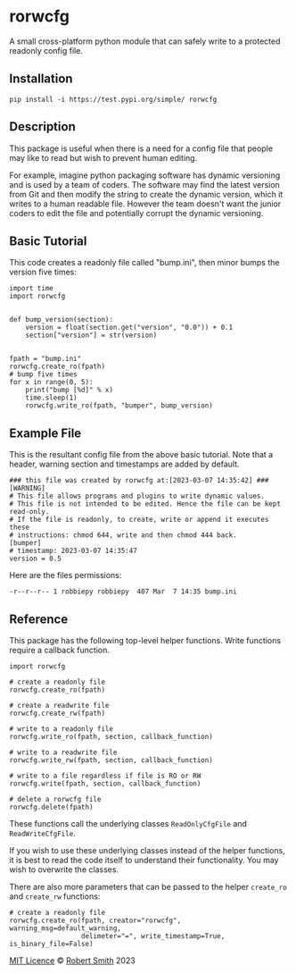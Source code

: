 # rorwcfg

A small cross-platform python module that can safely write to a protected readonly config file.


## Installation

``` pip install -i https://test.pypi.org/simple/ rorwcfg ```


## Description

This package is useful when there is a need for a config file that people may like to read but wish to prevent human editing. 

For example, imagine python packaging software has dynamic versioning and is used by a team of coders. The software may find the latest version from Git and then modify the string to create the dynamic version, which it writes to a human readable file. However the team doesn't want the junior coders to edit the file and potentially corrupt the dynamic versioning.


## Basic Tutorial

This code creates a readonly file called "bump.ini", then minor bumps the version five times:

```
import time
import rorwcfg


def bump_version(section):
    version = float(section.get("version", "0.0")) + 0.1
    section["version"] = str(version)


fpath = "bump.ini"
rorwcfg.create_ro(fpath)
# bump five times
for x in range(0, 5):
    print("bump [%d]" % x)
    time.sleep(1)
    rorwcfg.write_ro(fpath, "bumper", bump_version)
```


## Example File

This is the resultant config file from the above basic tutorial. Note that a header, warning section and timestamps are added by default.

```
### this file was created by rorwcfg at:[2023-03-07 14:35:42] ###
[WARNING]
# This file allows programs and plugins to write dynamic values.
# This file is not intended to be edited. Hence the file can be kept read-only.
# If the file is readonly, to create, write or append it executes these
# instructions: chmod 644, write and then chmod 444 back.
[bumper]
# timestamp: 2023-03-07 14:35:47
version = 0.5
```
Here are the files permissions:
```
-r--r--r-- 1 robbiepy robbiepy  407 Mar  7 14:35 bump.ini
```

## Reference

This package has the following top-level helper functions. Write functions require a callback function.

```
import rorwcfg

# create a readonly file
rorwcfg.create_ro(fpath)

# create a readwrite file
rorwcfg.create_rw(fpath)

# write to a readonly file
rorwcfg.write_ro(fpath, section, callback_function)

# write to a readwrite file
rorwcfg.write_rw(fpath, section, callback_function)

# write to a file regardless if file is RO or RW
rorwcfg.write(fpath, section, callback_function)

# delete a rorwcfg file
rorwcfg.delete(fpath)
```

These functions call the underlying classes ``` ReadOnlyCfgFile ``` and ``` ReadWriteCfgFile ```. 

If you wish to use these underlying classes instead of the helper functions, it is best to read the code itself to understand their functionality. You may wish to overwrite the classes.

There are also more parameters that can be passed to the helper ``` create_ro ``` and ``` create_rw ``` functions:

```
# create a readonly file
rorwcfg.create_ro(fpath, creator="rorwcfg", warning_msg=default_warning, 
                  delimeter="=", write_timestamp=True, is_binary_file=False)

```

[MIT Licence](https://github.com/robbiepy/rorwcfg/blob/main/LICENSE) © [Robert Smith](https://github.com/robbiepy) 2023
